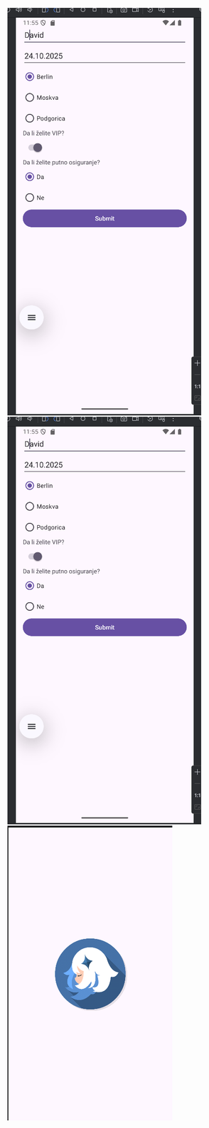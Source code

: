 ![alt text](https://github.com/DavidK004/travelApp/blob/main/Screenshot_20250507_115524.png)
![alt text](https://github.com/DavidK004/travelApp/blob/main/Screenshot_20250507_115524.png)
![alt text](https://github.com/DavidK004/travelApp/blob/main/Screenshot_20250507_120105.png)

